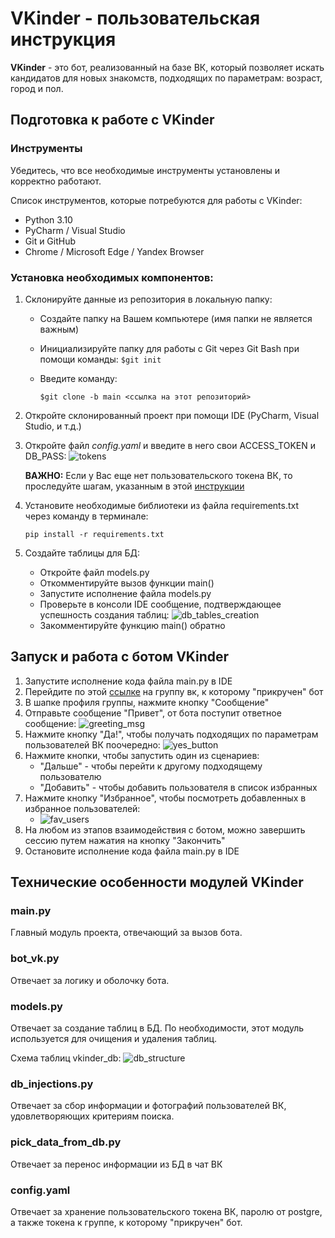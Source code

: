 # VKinder - пользовательская инструкция

**VKinder** - это бот, реализованный на базе ВК, который позволяет искать кандидатов для новых знакомств, подходящих по параметрам: возраст, город и пол.

## Подготовка к работе с VKinder

### Инструменты
Убедитесь, что все необходимые инструменты установлены и корректно работают.

Список инструментов, которые потребуются для работы с VKinder:
- Python 3.10
- PyCharm / Visual Studio
- Git и GitHub
- Chrome / Microsoft Edge / Yandex Browser
 
### Установка необходимых компонентов:
1. Склонируйте данные из репозитория в локальную папку:
   - Создайте папку на Вашем компьютере (имя папки не является важным) 
   - Инициализируйте папку для работы с Git через Git Bash при помощи команды: `$git init`
   - Введите команду: 
   
     `$git clone -b main <ссылка на этот репозиторий>`
   

2. Откройте склонированный проект при помощи IDE (PyCharm, Visual Studio, и т.д.)


3. Откройте файл _config.yaml_ и введите в него свои ACCESS_TOKEN и DB_PASS:
![tokens](https://cdn.discordapp.com/attachments/1116754929567137813/1171364590228099142/image.png)

    **ВАЖНО:** Если у Вас еще нет пользовательского токена ВК, то проследуйте шагам, указанным в этой [инструкции](https://docs.google.com/document/d/1_xt16CMeaEir-tWLbUFyleZl6woEdJt-7eyva1coT3w/edit#heading=h.4cksbw8kq4a1)


4. Установите необходимые библиотеки из файла requirements.txt через команду в терминале:
    
    `pip install -r requirements.txt`


5. Создайте таблицы для БД:

    - Откройте файл models.py
    - Откомментируйте вызов функции main()
    - Запустите исполнение файла models.py
    - Проверьте в консоли IDE сообщение, подтверждающее успешность создания таблиц:
![db_tables_creation](https://cdn.discordapp.com/attachments/1116754929567137813/1171368099694514197/image.png)
    - Закомментируйте функцию main() обратно

## Запуск и работа с ботом VKinder
1. Запустите исполнение кода файла main.py в IDE
2. Перейдите по этой [ссылке](https://vk.com/public223098125) на группу вк, к которому "прикручен" бот
3. В шапке профиля группы, нажмите кнопку "Сообщение"
4. Отправьте сообщение "Привет", от бота поступит ответное сообщение:
   ![greeting_msg](https://cdn.discordapp.com/attachments/1116754929567137813/1171374691580117002/image.png)
5. Нажмите кнопку "Да!", чтобы получать подходящих по параметрам пользователей ВК поочередно:
   ![yes_button](https://cdn.discordapp.com/attachments/1116754929567137813/1171377208258990141/image.png)
6. Нажмите кнопки, чтобы запустить один из сценариев:
   - "Дальше" - чтобы перейти к другому подходящему пользователю
   - "Добавить" - чтобы добавить пользователя в список избранных
7. Нажмите кнопку "Избранное", чтобы посмотреть добавленных в избранное пользователей:
   - ![fav_users](https://cdn.discordapp.com/attachments/1116754929567137813/1171379493856886825/image.png)
8. На любом из этапов взаимодействия с ботом, можно завершить сессию путем нажатия на кнопку "Закончить"
9. Остановите исполнение кода файла main.py в IDE

## Технические особенности модулей VKinder
### main.py
Главный модуль проекта, отвечающий за вызов бота.
### bot_vk.py
Отвечает за логику и оболочку бота.
### models.py
Отвечает за создание таблиц в БД. По необходимости, этот модуль используется для очищения и удаления таблиц. 

Схема таблиц vkinder_db:
![db_structure](https://cdn.discordapp.com/attachments/1116754929567137813/1171386305830207488/db_structure.png)

### db_injections.py
Отвечает за сбор информации и фотографий пользователей ВК, удовлетворяющих критериям поиска.
### pick_data_from_db.py
Отвечает за перенос информации из БД в чат ВК
### config.yaml
Отвечает за хранение пользовательского токена ВК, паролю от postgre, а также токена к группе, к которому "прикручен" бот.
